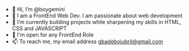 - 👋 Hi, I’m @boygemini
- 👀 I am a FrontEnd Web Dev. I am passionate about web development
- 🌱 I’m currently building projects while sharpening my skills in HTML, CSS and JAVASCRIPT
- 💞️ I'm open for any FrontEnd Role
- 📫 To reach me, my email address gbadebojubril@gmail.com

<!---
boygemini/boygemini is a ✨ special ✨ repository because its `README.md` (this file) appears on your GitHub profile.
You can click the Preview link to take a look at your changes.
--->
